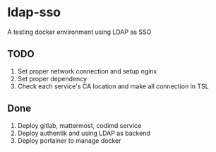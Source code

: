 # ldap-sso
A testing docker environment using LDAP as SSO

## TODO

1. Set proper network connection and setup nginx
2. Set proper dependency
3. Check each service's CA location and make all connection in TSL

## Done

1. Deploy gitlab, mattermost, codimd service
2. Deploy authentik and using LDAP as backend
3. Deploy portainer to manage docker
